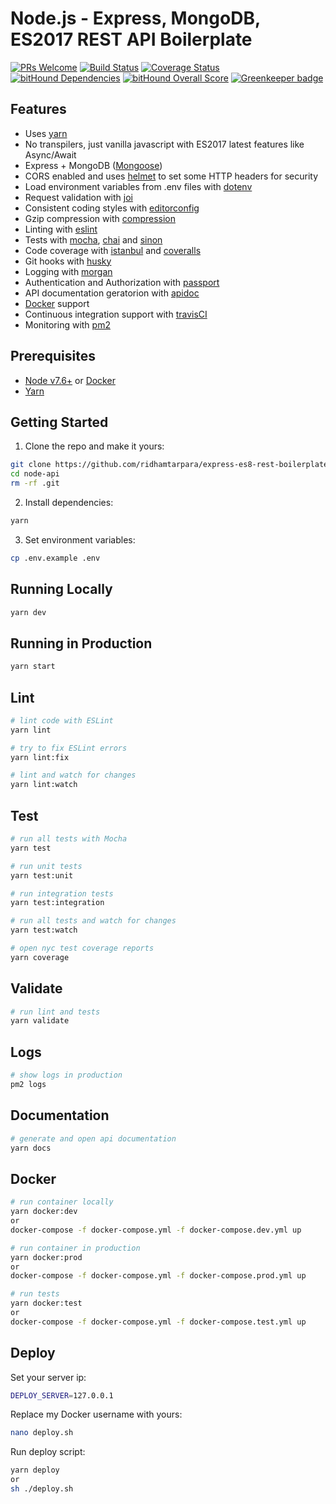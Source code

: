 # Node.js - Express, MongoDB, ES2017 REST API Boilerplate
[![PRs Welcome](https://img.shields.io/badge/PRs-welcome-brightgreen.svg?style=flat-square)](http://makeapullrequest.com) [![Build Status](https://travis-ci.org/ridhamtarpara/express-es8-rest-boilerplate.svg?branch=master)](https://travis-ci.org/ridhamtarpara/express-es8-rest-boilerplate) [![Coverage Status](https://coveralls.io/repos/github/ridhamtarpara/express-es8-rest-boilerplate/badge.svg?branch=master)](https://coveralls.io/github/ridhamtarpara/express-es8-rest-boilerplate?branch=master) [![bitHound Dependencies](https://www.bithound.io/github/ridhamtarpara/express-es8-rest-boilerplate/badges/dependencies.svg)](https://www.bithound.io/github/ridhamtarpara/express-es8-rest-boilerplate/master/dependencies/npm) [![bitHound Overall Score](https://www.bithound.io/github/ridhamtarpara/express-es8-rest-boilerplate/badges/score.svg)](https://www.bithound.io/github/ridhamtarpara/express-es8-rest-boilerplate) [![Greenkeeper badge](https://badges.greenkeeper.io/ridhamtarpara/express-es8-rest-boilerplate.svg)](https://greenkeeper.io/)

## Features
 - Uses [yarn](https://yarnpkg.com)
 - No transpilers, just vanilla javascript with ES2017 latest features like Async/Await
 - Express + MongoDB ([Mongoose](http://mongoosejs.com/))
 - CORS enabled and uses [helmet](https://github.com/helmetjs/helmet) to set some HTTP headers for security
 - Load environment variables from .env files with [dotenv](https://github.com/rolodato/dotenv-safe)
 - Request validation with [joi](https://github.com/hapijs/joi)
 - Consistent coding styles with [editorconfig](http://editorconfig.org)
 - Gzip compression with [compression](https://github.com/expressjs/compression)
 - Linting with [eslint](http://eslint.org)
 - Tests with [mocha](https://mochajs.org), [chai](http://chaijs.com) and [sinon](http://sinonjs.org)
 - Code coverage with [istanbul](https://istanbul.js.org) and [coveralls](https://coveralls.io)
 - Git hooks with [husky](https://github.com/typicode/husky)
 - Logging with [morgan](https://github.com/expressjs/morgan)
 - Authentication and Authorization with [passport](http://passportjs.org)
 - API documentation geratorion with [apidoc](http://apidocjs.com)
 - [Docker](https://www.docker.com/) support
 - Continuous integration support with [travisCI](https://travis-ci.org)
 - Monitoring with [pm2](https://github.com/Unitech/pm2)

## Prerequisites
 - [Node v7.6+](https://nodejs.org/en/download/current/) or [Docker](https://www.docker.com/)
 - [Yarn](https://yarnpkg.com/en/docs/install)

## Getting Started

1. Clone the repo and make it yours:

```bash
git clone https://github.com/ridhamtarpara/express-es8-rest-boilerplate node-api
cd node-api
rm -rf .git
```

2. Install dependencies:

```bash
yarn
```

3. Set environment variables:

```bash
cp .env.example .env
```

## Running Locally

```bash
yarn dev
```

## Running in Production

```bash
yarn start
```

## Lint

```bash
# lint code with ESLint
yarn lint

# try to fix ESLint errors
yarn lint:fix

# lint and watch for changes
yarn lint:watch
```

## Test

```bash
# run all tests with Mocha
yarn test

# run unit tests
yarn test:unit

# run integration tests
yarn test:integration

# run all tests and watch for changes
yarn test:watch

# open nyc test coverage reports
yarn coverage
```

## Validate

```bash
# run lint and tests
yarn validate
```

## Logs

```bash
# show logs in production
pm2 logs
```

## Documentation

```bash
# generate and open api documentation
yarn docs
```

## Docker

```bash
# run container locally
yarn docker:dev
or
docker-compose -f docker-compose.yml -f docker-compose.dev.yml up

# run container in production
yarn docker:prod
or
docker-compose -f docker-compose.yml -f docker-compose.prod.yml up

# run tests
yarn docker:test
or
docker-compose -f docker-compose.yml -f docker-compose.test.yml up
```

## Deploy

Set your server ip:

```bash
DEPLOY_SERVER=127.0.0.1
```

Replace my Docker username with yours:

```bash
nano deploy.sh
```

Run deploy script:

```bash
yarn deploy
or
sh ./deploy.sh
```
